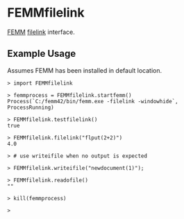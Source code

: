 # FEMMfilelink

[FEMM](http://www.femm.info/wiki/HomePage) [filelink](http://www.femm.info/wiki/FilelinkClient) interface.

## Example Usage
Assumes FEMM has been installed in default location.

```
> import FEMMfilelink

> femmprocess = FEMMfilelink.startfemm()
Process(`C:/femm42/bin/femm.exe -filelink -windowhide`, ProcessRunning)

> FEMMfilelink.testfilelink()
true

> FEMMfilelink.filelink("flput(2+2)")
4.0

> # use writeifile when no output is expected

> FEMMfilelink.writeifile("newdocument(1)");

> FEMMfilelink.readofile()
""

> kill(femmprocess)

>
```
